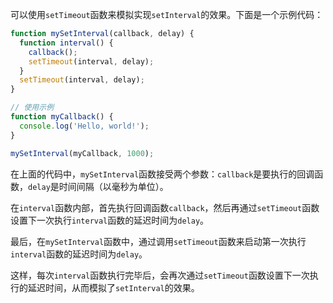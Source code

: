 可以使用`setTimeout`函数来模拟实现`setInterval`的效果。下面是一个示例代码：

```javascript
function mySetInterval(callback, delay) {
  function interval() {
    callback();
    setTimeout(interval, delay);
  }
  setTimeout(interval, delay);
}

// 使用示例
function myCallback() {
  console.log('Hello, world!');
}

mySetInterval(myCallback, 1000);
```

在上面的代码中，`mySetInterval`函数接受两个参数：`callback`是要执行的回调函数，`delay`是时间间隔（以毫秒为单位）。

在`interval`函数内部，首先执行回调函数`callback`，然后再通过`setTimeout`函数设置下一次执行`interval`函数的延迟时间为`delay`。

最后，在`mySetInterval`函数中，通过调用`setTimeout`函数来启动第一次执行`interval`函数的延迟时间为`delay`。

这样，每次`interval`函数执行完毕后，会再次通过`setTimeout`函数设置下一次执行的延迟时间，从而模拟了`setInterval`的效果。